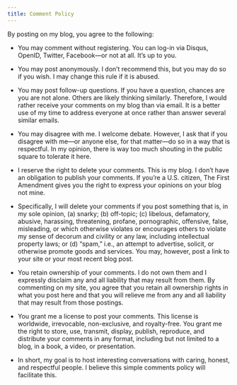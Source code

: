 ```yaml
---
title: Comment Policy
---
```


By posting on my blog, you agree to the following:

- You may comment without registering. You can log-in via Disqus, OpenID, Twitter, Facebook—or not at all. It’s up to you.
- You may post anonymously. I don’t recommend this, but you may do so if you wish. I may change this rule if it is abused.
- You may post follow-up questions. If you have a question, chances are you are not alone. Others are likely thinking similarly. Therefore, I would rather receive your comments on my blog than via email. It is a better use of my time to address everyone at once rather than answer several similar emails.
- You may disagree with me. I welcome debate. However, I ask that if you disagree with me—or anyone else, for that matter—do so in a way that is respectful. In my opinion, there is way too much shouting in the public square to tolerate it here.
- I reserve the right to delete your comments. This is my blog. I don’t have an obligation to publish your comments. If you’re a U.S. citizen, The First Amendment gives you the right to express your opinions on your blog not mine.
- Specifically, I will delete your comments if you post something that is, in my sole opinion, (a) snarky; (b) off-topic; (c) libelous, defamatory, abusive, harassing, threatening, profane, pornographic, offensive, false, misleading, or which otherwise violates or encourages others to violate my sense of decorum and civility or any law, including intellectual property laws; or (d) “spam,” i.e., an attempt to advertise, solicit, or otherwise promote goods and services. You may, however, post a link to your site or your most recent blog post.

- You retain ownership of your comments. I do not own them and I expressly disclaim any and all liability that may result from them. By commenting on my site, you agree that you retain all ownership rights in what you post here and that you will relieve me from any and all liability that may result from those postings.
- You grant me a license to post your comments. This license is worldwide, irrevocable, non-exclusive, and royalty-free. You grant me the right to store, use, transmit, display, publish, reproduce, and distribute your comments in any format, including but not limited to a blog, in a book, a video, or presentation.
- In short, my goal is to host interesting conversations with caring, honest, and respectful people. I believe this simple comments policy will facilitate this.
